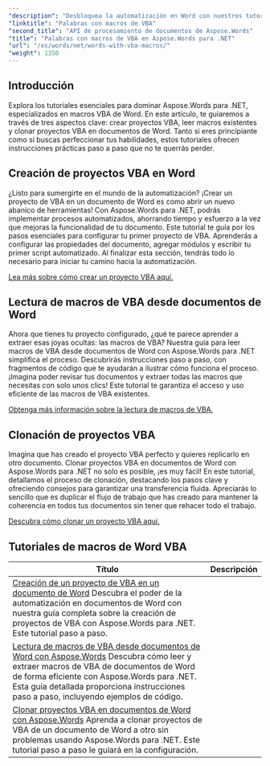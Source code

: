 ```yaml
---
"description": "Desbloquea la automatización en Word con nuestros tutoriales de Aspose.Words para .NET. Crea, lee y clona macros de VBA en documentos de Word de forma eficiente."
"linktitle": "Palabras con macros de VBA"
"second_title": "API de procesamiento de documentos de Aspose.Words"
"title": "Palabras con macros de VBA en Aspose.Words para .NET"
"url": "/es/words/net/words-with-vba-macros/"
"weight": 1350
---
```


## Introducción

Explora los tutoriales esenciales para dominar Aspose.Words para .NET, especializados en macros VBA de Word. En este artículo, te guiaremos a través de tres aspectos clave: crear proyectos VBA, leer macros existentes y clonar proyectos VBA en documentos de Word. Tanto si eres principiante como si buscas perfeccionar tus habilidades, estos tutoriales ofrecen instrucciones prácticas paso a paso que no te querrás perder. 

## Creación de proyectos VBA en Word

¿Listo para sumergirte en el mundo de la automatización? ¡Crear un proyecto de VBA en un documento de Word es como abrir un nuevo abanico de herramientas! Con Aspose.Words para .NET, podrás implementar procesos automatizados, ahorrando tiempo y esfuerzo a la vez que mejoras la funcionalidad de tu documento. Este tutorial te guía por los pasos esenciales para configurar tu primer proyecto de VBA. Aprenderás a configurar las propiedades del documento, agregar módulos y escribir tu primer script automatizado. Al finalizar esta sección, tendrás todo lo necesario para iniciar tu camino hacia la automatización. 

[Lea más sobre cómo crear un proyecto VBA aquí.](./creating-vba-project/)

## Lectura de macros de VBA desde documentos de Word

Ahora que tienes tu proyecto configurado, ¿qué te parece aprender a extraer esas joyas ocultas: las macros de VBA? Nuestra guía para leer macros de VBA desde documentos de Word con Aspose.Words para .NET simplifica el proceso. Descubrirás instrucciones paso a paso, con fragmentos de código que te ayudarán a ilustrar cómo funciona el proceso. ¡Imagina poder revisar tus documentos y extraer todas las macros que necesitas con solo unos clics! Este tutorial te garantiza el acceso y uso eficiente de las macros de VBA existentes. 

[Obtenga más información sobre la lectura de macros de VBA.](./reading-vba-macros-word-document/)

## Clonación de proyectos VBA

Imagina que has creado el proyecto VBA perfecto y quieres replicarlo en otro documento. Clonar proyectos VBA en documentos de Word con Aspose.Words para .NET no solo es posible, ¡es muy fácil! En este tutorial, detallamos el proceso de clonación, destacando los pasos clave y ofreciendo consejos para garantizar una transferencia fluida. Apreciarás lo sencillo que es duplicar el flujo de trabajo que has creado para mantener la coherencia en todos tus documentos sin tener que rehacer todo el trabajo. 

[Descubra cómo clonar un proyecto VBA aquí.](./clone-vba-project-word-document/)

 ## Tutoriales de macros de Word VBA
| Título | Descripción |
| --- | --- |
| [Creación de un proyecto de VBA en un documento de Word](./creating-vba-project/) Descubra el poder de la automatización en documentos de Word con nuestra guía completa sobre la creación de proyectos de VBA con Aspose.Words para .NET. Este tutorial paso a paso.
| [Lectura de macros de VBA desde documentos de Word con Aspose.Words](./reading-vba-macros-word-document/) Descubra cómo leer y extraer macros de VBA de documentos de Word de forma eficiente con Aspose.Words para .NET. Esta guía detallada proporciona instrucciones paso a paso, incluyendo ejemplos de código.
| [Clonar proyectos VBA en documentos de Word con Aspose.Words](./clone-vba-project-word-document/) Aprenda a clonar proyectos de VBA de un documento de Word a otro sin problemas usando Aspose.Words para .NET. Este tutorial paso a paso le guiará en la configuración.